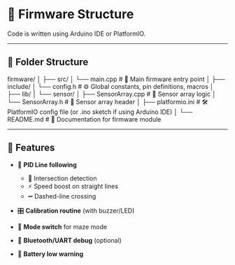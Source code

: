 # 🧠 Firmware Structure

Code is written using Arduino IDE or PlatformIO.

---

## 📁 Folder Structure


firmware/
│
├── src/
│   └── main.cpp              # 🎯 Main firmware entry point
│
├── include/
│   └── config.h              # ⚙️ Global constants, pin definitions, macros
│
├── lib/
│   └── sensor/
│       ├── SensorArray.cpp   # 🧪 Sensor array logic
│       └── SensorArray.h     # 📘 Sensor array header
│
├── platformio.ini            # 🛠️ PlatformIO config file (or .ino sketch if using Arduino IDE)
│
└── README.md                 # 📄 Documentation for firmware module

---

## 🔧 Features

- 🚗 **PID Line following**
  - 🔀 Intersection detection  
  - ⚡ Speed boost on straight lines  
  - ➖ Dashed-line crossing  

- 🎛️ **Calibration routine** (with buzzer/LED)  
- 🧭 **Mode switch** for maze mode  
- 📡 **Bluetooth/UART debug** (optional)  
- 🔋 **Battery low warning** 
